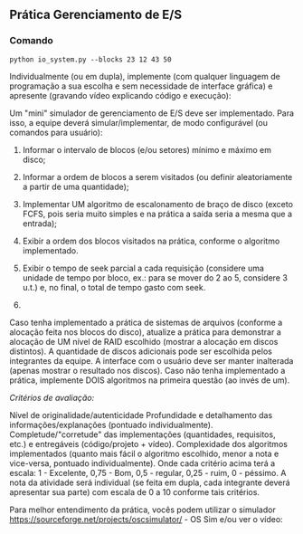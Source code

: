 ## Prática Gerenciamento de E/S

### Comando 
    python io_system.py --blocks 23 12 43 50

Individualmente (ou em dupla), implemente (com qualquer linguagem de programação a sua escolha e sem necessidade de interface gráfica) e apresente (gravando vídeo explicando código e execução):

Um "mini" simulador de gerenciamento de E/S deve ser implementado. 
Para isso, a equipe deverá simular/implementar, de modo configurável (ou comandos para usuário):

1. Informar o intervalo de blocos (e/ou setores) mínimo e máximo em disco;

2. Informar a ordem de blocos a serem visitados (ou definir aleatoriamente a partir de uma quantidade);

3. Implementar UM algoritmo de escalonamento de braço de disco (exceto FCFS, pois seria muito simples e na prática a saída seria a mesma que a entrada);

4. Exibir a ordem dos blocos visitados na prática, conforme o algoritmo implementado.

5. Exibir o tempo de seek parcial a cada requisição (considere uma unidade de tempo por bloco, ex.: para se mover do 2 ao 5, considere 3 u.t.) e, no final, o total de tempo gasto com seek.

2. 
Caso tenha implementado a prática de sistemas de arquivos (conforme a alocação feita nos blocos do disco), atualize a prática para demonstrar a alocação de UM nível de RAID escolhido
(mostrar a alocação em discos distintos). 
A quantidade de discos adicionais pode ser escolhida pelos integrantes da equipe.
A interface com o usuário deve ser manter inalterada (apenas mostrar o resultado nos discos).
Caso não tenha implementado a prática, implemente DOIS algoritmos na primeira questão (ao invés de um).

*Critérios de avaliação:*

Nível de originalidade/autenticidade
Profundidade e detalhamento das informações/explanações (pontuado individualmente).
Completude/"corretude" das implementações (quantidades, requisitos, etc.) e entregáveis (código/projeto + vídeo).
Complexidade dos algoritmos implementados (quanto mais fácil o algoritmo escolhido, menor a nota e vice-versa, pontuado individualmente).
Onde cada critério acima terá a escala: 1 - Excelente, 0,75 - Bom, 0,5 - regular, 0,25 - ruim, 0 - péssimo. A nota da atividade será individual (se feita em dupla, cada integrante deverá apresentar sua parte) com escala de 0 a 10 conforme tais critérios.

Para melhor entendimento da prática, vocês podem utilizar o simulador https://sourceforge.net/projects/oscsimulator/ - OS Sim e/ou ver o vídeo: 
